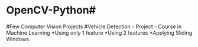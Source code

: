 # OpenCV-Python#
#Few Computer Vision Projects
#Vehicle Detection - Project - Course in Machine Learning 
 *Using only 1 feature
 *Using 2 features
 *Applying Sliding Windows.
